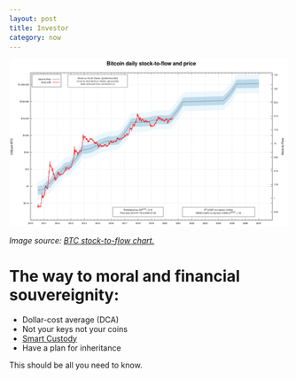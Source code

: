 ```yaml
---
layout: post
title: Investor
category: now
---
```


![btc stock-to-flow chart](/images/stock-to-flow.png)

_Image source: [BTC stock-to-flow chart.](https://s2f.hamal.nl/s2fcharts.html)_


# The way to moral and financial souvereignity:
- Dollar-cost average (DCA)
- Not your keys not your coins
- [Smart Custody](https://www.smartcustody.com/)
- Have a plan for inheritance

This should be all you need to know.
